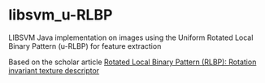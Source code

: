 # libsvm_u-RLBP
LIBSVM Java implementation on images using the Uniform Rotated Local Binary Pattern (u-RLBP) for feature extraction


Based on the scholar article <a href="https://www.cs.tut.fi/~mehta/rlbp">Rotated Local Binary Pattern (RLBP): Rotation invariant texture
descriptor</a>
